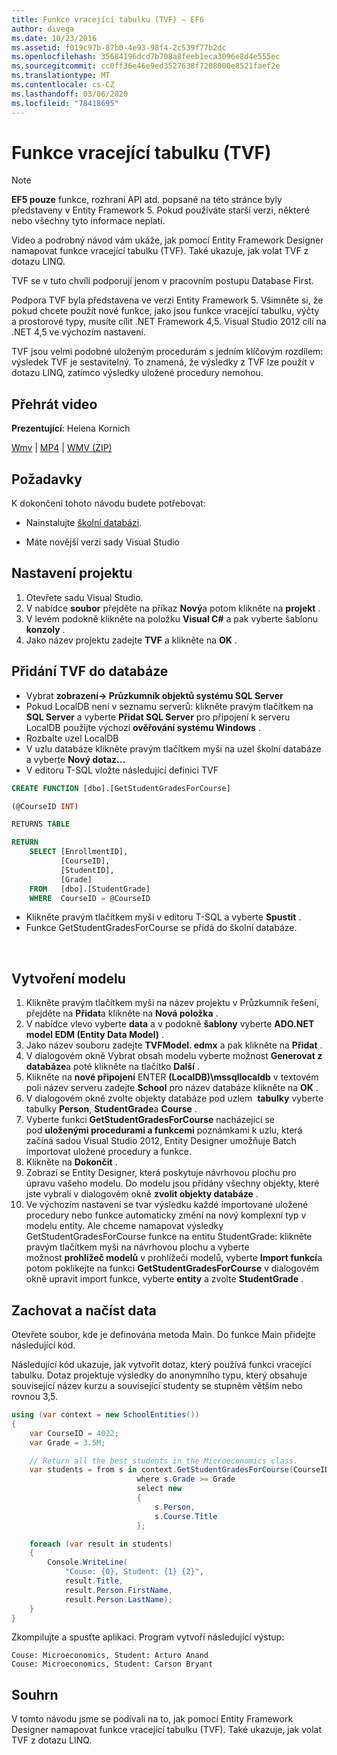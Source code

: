 ```yaml
---
title: Funkce vracející tabulku (TVF) – EF6
author: divega
ms.date: 10/23/2016
ms.assetid: f019c97b-87b0-4e93-98f4-2c539f77b2dc
ms.openlocfilehash: 35684196dcd7b708a8feeb1eca3096e8d4e555ec
ms.sourcegitcommit: cc0ff36e46e9ed3527638f7208000e8521faef2e
ms.translationtype: MT
ms.contentlocale: cs-CZ
ms.lasthandoff: 03/06/2020
ms.locfileid: "78418695"
---
```

# <a name="table-valued-functions-tvfs"></a>Funkce vracející tabulku (TVF)
> [!NOTE]
> **EF5 pouze** funkce, rozhraní API atd. popsané na této stránce byly představeny v Entity Framework 5. Pokud používáte starší verzi, některé nebo všechny tyto informace neplatí.

Video a podrobný návod vám ukáže, jak pomocí Entity Framework Designer namapovat funkce vracející tabulku (TVF). Také ukazuje, jak volat TVF z dotazu LINQ.

TVF se v tuto chvíli podporují jenom v pracovním postupu Database First.

Podpora TVF byla představena ve verzi Entity Framework 5. Všimněte si, že pokud chcete použít nové funkce, jako jsou funkce vracející tabulku, výčty a prostorové typy, musíte cílit .NET Framework 4,5. Visual Studio 2012 cílí na .NET 4,5 ve výchozím nastavení.

TVF jsou velmi podobné uloženým procedurám s jedním klíčovým rozdílem: výsledek TVF je sestavitelný. To znamená, že výsledky z TVF lze použít v dotazu LINQ, zatímco výsledky uložené procedury nemohou.

## <a name="watch-the-video"></a>Přehrát video

**Prezentující**: Helena Kornich

[Wmv](https://download.microsoft.com/download/6/0/A/60A6E474-5EF3-4E1E-B9EA-F51D2DDB446A/HDI-ITPro-MSDN-winvideo-tvf.wmv) | [MP4](https://download.microsoft.com/download/6/0/A/60A6E474-5EF3-4E1E-B9EA-F51D2DDB446A/HDI-ITPro-MSDN-mp4video-tvf.m4v) | [WMV (ZIP)](https://download.microsoft.com/download/6/0/A/60A6E474-5EF3-4E1E-B9EA-F51D2DDB446A/HDI-ITPro-MSDN-winvideo-tvf.zip)

## <a name="pre-requisites"></a>Požadavky

K dokončení tohoto návodu budete potřebovat:

- Nainstalujte [školní databázi](~/ef6/resources/school-database.md).

- Máte novější verzi sady Visual Studio

## <a name="set-up-the-project"></a>Nastavení projektu

1.  Otevřete sadu Visual Studio.
2.  V nabídce **soubor** přejděte na příkaz **Nový**a potom klikněte na **projekt** .
3.  V levém podokně klikněte na položku **Visual C\#** a pak vyberte šablonu **konzoly** .
4.  Jako název projektu zadejte **TVF** a klikněte na **OK** .

## <a name="add-a-tvf-to-the-database"></a>Přidání TVF do databáze

-   Vybrat **zobrazení-&gt; Průzkumník objektů systému SQL Server**
-   Pokud LocalDB není v seznamu serverů: klikněte pravým tlačítkem na **SQL Server** a vyberte **Přidat SQL Server** pro připojení k serveru LocalDB použijte výchozí **ověřování systému Windows** .
-   Rozbalte uzel LocalDB
-   V uzlu databáze klikněte pravým tlačítkem myši na uzel školní databáze a vyberte **Nový dotaz...**
-   V editoru T-SQL vložte následující definici TVF

``` SQL
CREATE FUNCTION [dbo].[GetStudentGradesForCourse]

(@CourseID INT)

RETURNS TABLE

RETURN
    SELECT [EnrollmentID],
           [CourseID],
           [StudentID],
           [Grade]
    FROM   [dbo].[StudentGrade]
    WHERE  CourseID = @CourseID
```

-   Klikněte pravým tlačítkem myši v editoru T-SQL a vyberte **Spustit** .
-   Funkce GetStudentGradesForCourse se přidá do školní databáze.

 

## <a name="create-a-model"></a>Vytvoření modelu

1.  Klikněte pravým tlačítkem myši na název projektu v Průzkumník řešení, přejděte na **Přidat**a klikněte na **Nová položka** .
2.  V nabídce vlevo vyberte **data** a v podokně **šablony** vyberte **ADO.NET model EDM (Entity Data Model)** .
3.  Jako název souboru zadejte **TVFModel. edmx** a pak klikněte na **Přidat** .
4.  V dialogovém okně Vybrat obsah modelu vyberte možnost **Generovat z databáze**a poté klikněte na tlačítko **Další** .
5.  Klikněte na **nové připojení** ENTER **(LocalDB)\\mssqllocaldb** v textovém poli název serveru zadejte **School** pro název databáze klikněte na **OK** .
6.  V dialogovém okně zvolte objekty databáze pod uzlem  **tabulky** vyberte tabulky **Person**, **StudentGrade**a **Course** .
7.  Vyberte funkci **GetStudentGradesForCourse** nacházející se pod **uloženými procedurami a funkcemi** poznámkami k uzlu, která začíná sadou Visual Studio 2012, Entity Designer umožňuje Batch importovat uložené procedury a funkce.
8.  Klikněte na **Dokončit** .
9.  Zobrazí se Entity Designer, která poskytuje návrhovou plochu pro úpravu vašeho modelu. Do modelu jsou přidány všechny objekty, které jste vybrali v dialogovém okně **zvolit objekty databáze** .
10. Ve výchozím nastavení se tvar výsledku každé importované uložené procedury nebo funkce automaticky změní na nový komplexní typ v modelu entity. Ale chceme namapovat výsledky GetStudentGradesForCourse funkce na entitu StudentGrade: klikněte pravým tlačítkem myši na návrhovou plochu a vyberte možnost **prohlížeč modelů** v prohlížeči modelů, vyberte **Import funkcí**a potom poklikejte na funkci **GetStudentGradesForCourse** v dialogovém okně upravit import funkce, vyberte **entity** a zvolte **StudentGrade** .

## <a name="persist-and-retrieve-data"></a>Zachovat a načíst data

Otevřete soubor, kde je definována metoda Main. Do funkce Main přidejte následující kód.

Následující kód ukazuje, jak vytvořit dotaz, který používá funkci vracející tabulku. Dotaz projektuje výsledky do anonymního typu, který obsahuje související název kurzu a související studenty se stupněm větším nebo rovnou 3,5.

``` csharp
using (var context = new SchoolEntities())
{
    var CourseID = 4022;
    var Grade = 3.5M;

    // Return all the best students in the Microeconomics class.
    var students = from s in context.GetStudentGradesForCourse(CourseID)
                            where s.Grade >= Grade
                            select new
                            {
                                s.Person,
                                s.Course.Title
                            };

    foreach (var result in students)
    {
        Console.WriteLine(
            "Couse: {0}, Student: {1} {2}",
            result.Title,  
            result.Person.FirstName,  
            result.Person.LastName);
    }
}
```

Zkompilujte a spusťte aplikaci. Program vytvoří následující výstup:

```console
Couse: Microeconomics, Student: Arturo Anand
Couse: Microeconomics, Student: Carson Bryant
```

## <a name="summary"></a>Souhrn

V tomto návodu jsme se podívali na to, jak pomocí Entity Framework Designer namapovat funkce vracející tabulku (TVF). Také ukazuje, jak volat TVF z dotazu LINQ.
